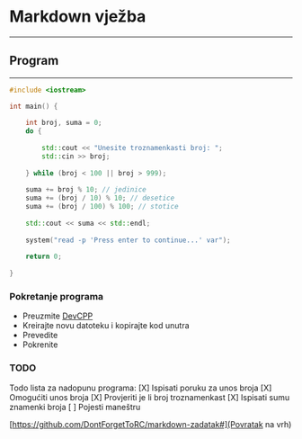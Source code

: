 # Markdown vježba
---
## Program
---
```cpp
#include <iostream>

int main() {
    
    int broj, suma = 0;
    do {
        
        std::cout << "Unesite troznamenkasti broj: ";
        std::cin >> broj;
        
    } while (broj < 100 || broj > 999);
    
    suma += broj % 10; // jedinice
    suma += (broj / 10) % 10; // desetice
    suma += (broj / 100) % 100; // stotice
    
    std::cout << suma << std::endl;
    
    system("read -p 'Press enter to continue...' var");
    
    return 0;
    
}
```
### Pokretanje programa
- Preuzmite [DevCPP](https://sourceforge.net/projects/orwelldevcpp/)
- Kreirajte novu datoteku i kopirajte kod unutra
- Prevedite
- Pokrenite

### TODO
Todo lista za nadopunu programa:
[X] Ispisati poruku za unos broja
[X] Omogućiti unos broja
[X] Provjeriti je li broj troznamenkast
[X] Ispisati sumu znamenki broja
[ ] Pojesti maneštru

[https://github.com/DontForgetToRC/markdown-zadatak#](Povratak na vrh)